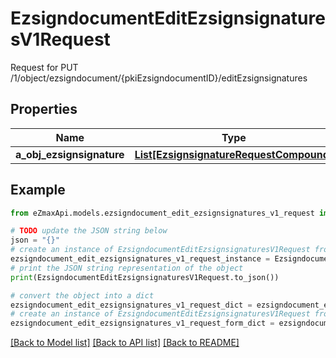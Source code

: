 # EzsigndocumentEditEzsignsignaturesV1Request

Request for PUT /1/object/ezsigndocument/{pkiEzsigndocumentID}/editEzsignsignatures

## Properties

Name | Type | Description | Notes
------------ | ------------- | ------------- | -------------
**a_obj_ezsignsignature** | [**List[EzsignsignatureRequestCompound]**](EzsignsignatureRequestCompound.md) |  | 

## Example

```python
from eZmaxApi.models.ezsigndocument_edit_ezsignsignatures_v1_request import EzsigndocumentEditEzsignsignaturesV1Request

# TODO update the JSON string below
json = "{}"
# create an instance of EzsigndocumentEditEzsignsignaturesV1Request from a JSON string
ezsigndocument_edit_ezsignsignatures_v1_request_instance = EzsigndocumentEditEzsignsignaturesV1Request.from_json(json)
# print the JSON string representation of the object
print(EzsigndocumentEditEzsignsignaturesV1Request.to_json())

# convert the object into a dict
ezsigndocument_edit_ezsignsignatures_v1_request_dict = ezsigndocument_edit_ezsignsignatures_v1_request_instance.to_dict()
# create an instance of EzsigndocumentEditEzsignsignaturesV1Request from a dict
ezsigndocument_edit_ezsignsignatures_v1_request_form_dict = ezsigndocument_edit_ezsignsignatures_v1_request.from_dict(ezsigndocument_edit_ezsignsignatures_v1_request_dict)
```
[[Back to Model list]](../README.md#documentation-for-models) [[Back to API list]](../README.md#documentation-for-api-endpoints) [[Back to README]](../README.md)


